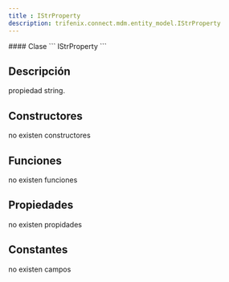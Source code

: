 ```yaml
---
title : IStrProperty
description: trifenix.connect.mdm.entity_model.IStrProperty
---
```




<CodeBlock slots = 'heading, code' repeat = '1' languages = 'C#' />
#### Clase
```
IStrProperty
```

## Descripción
propiedad string.
## Constructores

no existen constructores


## Funciones

no existen funciones

## Propiedades

no existen propidades

## Constantes
no existen campos

